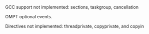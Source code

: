 GCC support not implemented:
sections, taskgroup, cancellation

OMPT optional events.

Directives not implemented:
threadprivate, copyprivate, and copyin 